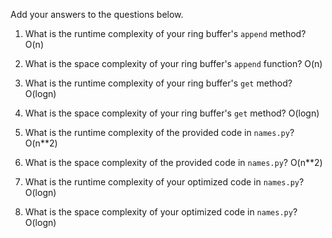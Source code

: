 Add your answers to the questions below.

1. What is the runtime complexity of your ring buffer's `append` method?
    O(n)
2. What is the space complexity of your ring buffer's `append` function?
    O(n)
3. What is the runtime complexity of your ring buffer's `get` method?
    O(logn)
4. What is the space complexity of your ring buffer's `get` method?
    O(logn)

5. What is the runtime complexity of the provided code in `names.py`?
    O(n**2)
6. What is the space complexity of the provided code in `names.py`?
    O(n**2)
7. What is the runtime complexity of your optimized code in `names.py`?
    O(logn)
8. What is the space complexity of your optimized code in `names.py`?
    O(logn)